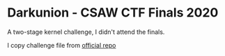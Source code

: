 # Darkunion - CSAW CTF Finals 2020

A two-stage kernel challenge, I didn't attend the finals.

I copy challenge file from [official repo](https://github.com/osirislab/CSAW-CTF-2020-Finals/tree/master/pwn/darkunion1)